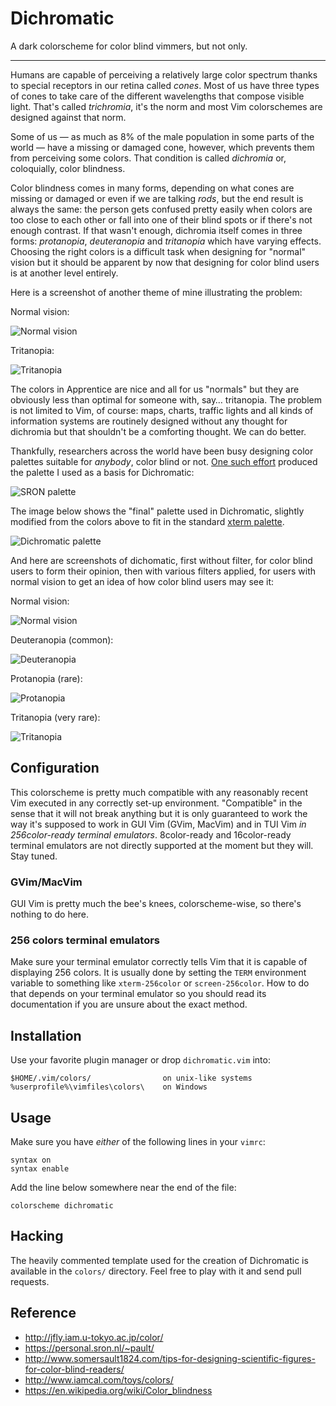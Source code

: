 # Dichromatic

A dark colorscheme for color blind vimmers, but not only.

---

Humans are capable of perceiving a relatively large color spectrum thanks to special receptors in our retina called *cones*. Most of us have three types of cones to take care of the different wavelengths that compose visible light. That's called *trichromia*, it's the norm and most Vim colorschemes are designed against that norm.

Some of us — as much as 8% of the male population in some parts of the world — have a missing or damaged cone, however, which prevents them from perceiving some colors. That condition is called *dichromia* or, coloquially, color blindness.

Color blindness comes in many forms, depending on what cones are missing or damaged or even if we are talking *rods*, but the end result is always the same: the person gets confused pretty easily when colors are too close to each other or fall into one of their blind spots or if there's not enough contrast. If that wasn't enough, dichromia itself comes in three forms: *protanopia*, *deuteranopia* and *tritanopia* which have varying effects. Choosing the right colors is a difficult task when designing for "normal" vision but it should be apparent by now that designing for color blind users is at another level entirely.

Here is a screenshot of another theme of mine illustrating the problem:

Normal vision:

![Normal vision](http://romainl.github.io/vim-dichromatic/images/apprentice-normal-vision.png)

Tritanopia:

![Tritanopia](http://romainl.github.io/vim-dichromatic/images/apprentice-tritanopia.png)

The colors in Apprentice are nice and all for us "normals" but they are obviously less than optimal for someone with, say… tritanopia. The problem is not limited to Vim, of course: maps, charts, traffic lights and all kinds of information systems are routinely designed without any thought for dichromia but that shouldn't be a comforting thought. We can do better.

Thankfully, researchers across the world have been busy designing color palettes suitable for *anybody*, color blind or not. [One such effort](https://personal.sron.nl/~pault/) produced the palette I used as a basis for Dichromatic:

![SRON palette](http://romainl.github.io/vim-dichromatic/images/sron-palette.png)

The image below shows the "final" palette used in Dichromatic, slightly modified from the colors above to fit in the standard [xterm palette](https://upload.wikimedia.org/wikipedia/en/1/15/Xterm_256color_chart.svg).

![Dichromatic palette](http://romainl.github.io/vim-dichromatic/images/palette.png)

And here are screenshots of dichomatic, first without filter, for color blind users to form their opinion, then with various filters applied, for users with normal vision to get an idea of how color blind users may see it:

Normal vision:

![Normal vision](http://romainl.github.io/vim-dichromatic/images/dichromatic-normal-vision.png)

Deuteranopia (common):

![Deuteranopia](http://romainl.github.io/vim-dichromatic/images/dichromatic-deuteranopia.png)

Protanopia (rare):

![Protanopia](http://romainl.github.io/vim-dichromatic/images/dichromatic-protanopia.png)

Tritanopia (very rare):

![Tritanopia](http://romainl.github.io/vim-dichromatic/images/dichromatic-tritanopia.png)

## Configuration

This colorscheme is pretty much compatible with any reasonably recent Vim executed in any correctly set-up environment. "Compatible" in the sense that it will not break anything but it is only guaranteed to work the way it's supposed to work in GUI Vim (GVim, MacVim) and in TUI Vim *in 256color-ready terminal emulators*. 8color-ready and 16color-ready terminal emulators are not directly supported at the moment but they will. Stay tuned.

### GVim/MacVim

GUI Vim is pretty much the bee's knees, colorscheme-wise, so there's nothing to do here.

### 256 colors terminal emulators

Make sure your terminal emulator correctly tells Vim that it is capable of displaying 256 colors. It is usually done by setting the `TERM` environment variable to something like `xterm-256color` or `screen-256color`. How to do that depends on your terminal emulator so you should read its documentation if you are unsure about the exact method.

## Installation

Use your favorite plugin manager or drop `dichromatic.vim` into:

    $HOME/.vim/colors/                on unix-like systems
    %userprofile%\vimfiles\colors\    on Windows

## Usage

Make sure you have *either* of the following lines in your `vimrc`:

    syntax on
    syntax enable

Add the line below somewhere near the end of the file:

    colorscheme dichromatic

## Hacking

The heavily commented template used for the creation of Dichromatic is available in the `colors/` directory. Feel free to play with it and send pull requests.

## Reference

* http://jfly.iam.u-tokyo.ac.jp/color/
* https://personal.sron.nl/~pault/
* http://www.somersault1824.com/tips-for-designing-scientific-figures-for-color-blind-readers/
* http://www.iamcal.com/toys/colors/
* https://en.wikipedia.org/wiki/Color_blindness

